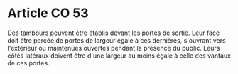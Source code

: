 # Article CO 53

Des tambours peuvent être établis devant les portes de sortie. Leur face doit être percée de portes de largeur égale à ces dernières, s'ouvrant vers l'extérieur ou maintenues ouvertes pendant la présence du public. Leurs côtés latéraux doivent être d'une largeur au moins égale à celle des vantaux de ces portes.
